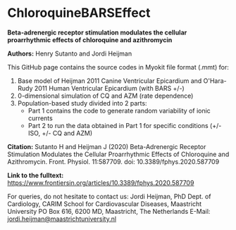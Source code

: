 # ChloroquineBARSEffect
**Beta-adrenergic receptor stimulation modulates the cellular proarrhythmic effects of chloroquine and azithromycin**

**Authors:** Henry Sutanto and Jordi Heijman 

This GitHub page contains the source codes in Myokit file format (.mmt) for:

1. Base model of Heijman 2011 Canine Ventricular Epicardium and O'Hara-Rudy 2011 Human Ventricular Epicardium (with BARS +/-)
2. 0-dimensional simulation of CQ and AZM (rate dependence)
3. Population-based study divided into 2 parts:
	- Part 1 contains the code to generate random variability of ionic currents
	- Part 2 to run the data obtained in Part 1 for specific conditions (+/- ISO, +/- CQ and AZM)

**Citation:** Sutanto H and Heijman J (2020) Beta-Adrenergic Receptor Stimulation Modulates the Cellular Proarrhythmic Effects of Chloroquine and Azithromycin. Front. Physiol. 11:587709. doi: 10.3389/fphys.2020.587709

**Link to the fulltext:** https://www.frontiersin.org/articles/10.3389/fphys.2020.587709

For queries, do not hesitate to contact us: Jordi Heijman, PhD Dept. of Cardiology, CARIM School for Cardiovascular Diseases, Maastricht University PO Box 616, 6200 MD, Maastricht, The Netherlands E-Mail: jordi.heijman@maastrichtuniversity.nl
